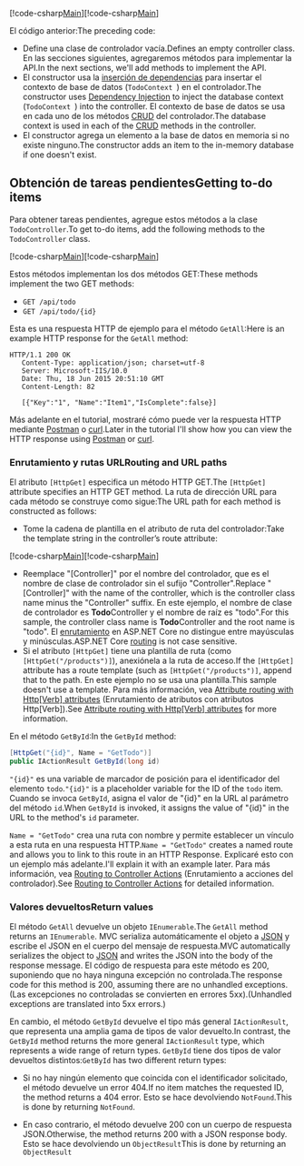 <span data-ttu-id="d9cb1-101">[!code-csharp[Main](../../tutorials/first-web-api/sample/TodoApi/Controllers/TodoController2.cs?name=snippet_todo1)]</span><span class="sxs-lookup"><span data-stu-id="d9cb1-101">[!code-csharp[Main](../../tutorials/first-web-api/sample/TodoApi/Controllers/TodoController2.cs?name=snippet_todo1)]</span></span>

<span data-ttu-id="d9cb1-102">El código anterior:</span><span class="sxs-lookup"><span data-stu-id="d9cb1-102">The preceding code:</span></span>

* <span data-ttu-id="d9cb1-103">Define una clase de controlador vacía.</span><span class="sxs-lookup"><span data-stu-id="d9cb1-103">Defines an empty controller class.</span></span> <span data-ttu-id="d9cb1-104">En las secciones siguientes, agregaremos métodos para implementar la API.</span><span class="sxs-lookup"><span data-stu-id="d9cb1-104">In the next sections, we'll add methods to implement the API.</span></span>
* <span data-ttu-id="d9cb1-105">El constructor usa la [inserción de dependencias](xref:fundamentals/dependency-injection) para insertar el contexto de base de datos (`TodoContext `) en el controlador.</span><span class="sxs-lookup"><span data-stu-id="d9cb1-105">The constructor uses [Dependency Injection](xref:fundamentals/dependency-injection) to inject the database context (`TodoContext `) into the controller.</span></span> <span data-ttu-id="d9cb1-106">El contexto de base de datos se usa en cada uno de los métodos [CRUD](https://wikipedia.org/wiki/Create,_read,_update_and_delete) del controlador.</span><span class="sxs-lookup"><span data-stu-id="d9cb1-106">The database context is used in each of the [CRUD](https://wikipedia.org/wiki/Create,_read,_update_and_delete) methods in the controller.</span></span>
* <span data-ttu-id="d9cb1-107">El constructor agrega un elemento a la base de datos en memoria si no existe ninguno.</span><span class="sxs-lookup"><span data-stu-id="d9cb1-107">The constructor adds an item to the in-memory database if one doesn't exist.</span></span>

## <a name="getting-to-do-items"></a><span data-ttu-id="d9cb1-108">Obtención de tareas pendientes</span><span class="sxs-lookup"><span data-stu-id="d9cb1-108">Getting to-do items</span></span>

<span data-ttu-id="d9cb1-109">Para obtener tareas pendientes, agregue estos métodos a la clase `TodoController`.</span><span class="sxs-lookup"><span data-stu-id="d9cb1-109">To get to-do items, add the following methods to the `TodoController` class.</span></span>

<span data-ttu-id="d9cb1-110">[!code-csharp[Main](../../tutorials/first-web-api/sample/TodoApi/Controllers/TodoController.cs?name=snippet_GetAll)]</span><span class="sxs-lookup"><span data-stu-id="d9cb1-110">[!code-csharp[Main](../../tutorials/first-web-api/sample/TodoApi/Controllers/TodoController.cs?name=snippet_GetAll)]</span></span>

<span data-ttu-id="d9cb1-111">Estos métodos implementan los dos métodos GET:</span><span class="sxs-lookup"><span data-stu-id="d9cb1-111">These methods implement the two GET methods:</span></span>

* `GET /api/todo`
* `GET /api/todo/{id}`

<span data-ttu-id="d9cb1-112">Esta es una respuesta HTTP de ejemplo para el método `GetAll`:</span><span class="sxs-lookup"><span data-stu-id="d9cb1-112">Here is an example HTTP response for the `GetAll` method:</span></span>

```
HTTP/1.1 200 OK
   Content-Type: application/json; charset=utf-8
   Server: Microsoft-IIS/10.0
   Date: Thu, 18 Jun 2015 20:51:10 GMT
   Content-Length: 82

   [{"Key":"1", "Name":"Item1","IsComplete":false}]
   ```

<span data-ttu-id="d9cb1-113">Más adelante en el tutorial, mostraré cómo puede ver la respuesta HTTP mediante [Postman](https://www.getpostman.com/) o [curl](https://developer.apple.com/legacy/library/documentation/Darwin/Reference/ManPages/man1/curl.1.html).</span><span class="sxs-lookup"><span data-stu-id="d9cb1-113">Later in the tutorial I'll show how you can view the HTTP response using [Postman](https://www.getpostman.com/) or [curl](https://developer.apple.com/legacy/library/documentation/Darwin/Reference/ManPages/man1/curl.1.html).</span></span>

### <a name="routing-and-url-paths"></a><span data-ttu-id="d9cb1-114">Enrutamiento y rutas URL</span><span class="sxs-lookup"><span data-stu-id="d9cb1-114">Routing and URL paths</span></span>

<span data-ttu-id="d9cb1-115">El atributo `[HttpGet]` especifica un método HTTP GET.</span><span class="sxs-lookup"><span data-stu-id="d9cb1-115">The `[HttpGet]` attribute specifies an HTTP GET method.</span></span> <span data-ttu-id="d9cb1-116">La ruta de dirección URL para cada método se construye como sigue:</span><span class="sxs-lookup"><span data-stu-id="d9cb1-116">The URL path for each method is constructed as follows:</span></span>

* <span data-ttu-id="d9cb1-117">Tome la cadena de plantilla en el atributo de ruta del controlador:</span><span class="sxs-lookup"><span data-stu-id="d9cb1-117">Take the template string in the controller’s route attribute:</span></span>

<span data-ttu-id="d9cb1-118">[!code-csharp[Main](../../tutorials/first-web-api/sample/TodoApi/Controllers/TodoController.cs?name=TodoController&highlight=3)]</span><span class="sxs-lookup"><span data-stu-id="d9cb1-118">[!code-csharp[Main](../../tutorials/first-web-api/sample/TodoApi/Controllers/TodoController.cs?name=TodoController&highlight=3)]</span></span>

* <span data-ttu-id="d9cb1-119">Reemplace "[Controller]" por el nombre del controlador, que es el nombre de clase de controlador sin el sufijo "Controller".</span><span class="sxs-lookup"><span data-stu-id="d9cb1-119">Replace "[Controller]" with the name of the controller, which is the controller class name minus the "Controller" suffix.</span></span> <span data-ttu-id="d9cb1-120">En este ejemplo, el nombre de clase de controlador es **Todo**Controller y el nombre de raíz es "todo".</span><span class="sxs-lookup"><span data-stu-id="d9cb1-120">For this sample, the controller class name is **Todo**Controller and the root name is "todo".</span></span> <span data-ttu-id="d9cb1-121">El [enrutamiento](xref:mvc/controllers/routing) en ASP.NET Core no distingue entre mayúsculas y minúsculas.</span><span class="sxs-lookup"><span data-stu-id="d9cb1-121">ASP.NET Core [routing](xref:mvc/controllers/routing) is not case sensitive.</span></span>
* <span data-ttu-id="d9cb1-122">Si el atributo `[HttpGet]` tiene una plantilla de ruta (como `[HttpGet("/products")]`), anexiónela a la ruta de acceso.</span><span class="sxs-lookup"><span data-stu-id="d9cb1-122">If the `[HttpGet]` attribute has a route template (such as `[HttpGet("/products")]`, append that to the path.</span></span> <span data-ttu-id="d9cb1-123">En este ejemplo no se usa una plantilla.</span><span class="sxs-lookup"><span data-stu-id="d9cb1-123">This sample doesn't use a template.</span></span> <span data-ttu-id="d9cb1-124">Para más información, vea [Attribute routing with Http[Verb] attributes](xref:mvc/controllers/routing#attribute-routing-with-httpverb-attributes) (Enrutamiento de atributos con atributos Http[Verb]).</span><span class="sxs-lookup"><span data-stu-id="d9cb1-124">See [Attribute routing with Http[Verb] attributes](xref:mvc/controllers/routing#attribute-routing-with-httpverb-attributes) for more information.</span></span>

<span data-ttu-id="d9cb1-125">En el método `GetById`:</span><span class="sxs-lookup"><span data-stu-id="d9cb1-125">In the `GetById` method:</span></span>

```csharp
[HttpGet("{id}", Name = "GetTodo")]
public IActionResult GetById(long id)
```

<span data-ttu-id="d9cb1-126">`"{id}"` es una variable de marcador de posición para el identificador del elemento `todo`.</span><span class="sxs-lookup"><span data-stu-id="d9cb1-126">`"{id}"` is a placeholder variable for the ID of the `todo` item.</span></span> <span data-ttu-id="d9cb1-127">Cuando se invoca `GetById`, asigna el valor de "{id}" en la URL al parámetro del método `id`.</span><span class="sxs-lookup"><span data-stu-id="d9cb1-127">When `GetById` is invoked, it assigns the value of "{id}" in the URL to the method's `id` parameter.</span></span>

<span data-ttu-id="d9cb1-128">`Name = "GetTodo"` crea una ruta con nombre y permite establecer un vínculo a esta ruta en una respuesta HTTP.</span><span class="sxs-lookup"><span data-stu-id="d9cb1-128">`Name = "GetTodo"` creates a named route and allows you to link to this route in an HTTP Response.</span></span> <span data-ttu-id="d9cb1-129">Explicaré esto con un ejemplo más adelante.</span><span class="sxs-lookup"><span data-stu-id="d9cb1-129">I'll explain it with an example later.</span></span> <span data-ttu-id="d9cb1-130">Para más información, vea [Routing to Controller Actions](xref:mvc/controllers/routing) (Enrutamiento a acciones del controlador).</span><span class="sxs-lookup"><span data-stu-id="d9cb1-130">See [Routing to Controller Actions](xref:mvc/controllers/routing) for detailed information.</span></span>

### <a name="return-values"></a><span data-ttu-id="d9cb1-131">Valores devueltos</span><span class="sxs-lookup"><span data-stu-id="d9cb1-131">Return values</span></span>

<span data-ttu-id="d9cb1-132">El método `GetAll` devuelve un objeto `IEnumerable`.</span><span class="sxs-lookup"><span data-stu-id="d9cb1-132">The `GetAll` method returns an `IEnumerable`.</span></span> <span data-ttu-id="d9cb1-133">MVC serializa automáticamente el objeto a [JSON](http://www.json.org/) y escribe el JSON en el cuerpo del mensaje de respuesta.</span><span class="sxs-lookup"><span data-stu-id="d9cb1-133">MVC automatically serializes the object to [JSON](http://www.json.org/) and writes the JSON into the body of the response message.</span></span> <span data-ttu-id="d9cb1-134">El código de respuesta para este método es 200, suponiendo que no haya ninguna excepción no controlada.</span><span class="sxs-lookup"><span data-stu-id="d9cb1-134">The response code for this method is 200, assuming there are no unhandled exceptions.</span></span> <span data-ttu-id="d9cb1-135">(Las excepciones no controladas se convierten en errores 5xx).</span><span class="sxs-lookup"><span data-stu-id="d9cb1-135">(Unhandled exceptions are translated into 5xx errors.)</span></span>

<span data-ttu-id="d9cb1-136">En cambio, el método `GetById` devuelve el tipo más general `IActionResult`, que representa una amplia gama de tipos de valor devuelto.</span><span class="sxs-lookup"><span data-stu-id="d9cb1-136">In contrast, the `GetById` method returns the more general `IActionResult` type, which represents a wide range of return types.</span></span> <span data-ttu-id="d9cb1-137">`GetById` tiene dos tipos de valor devueltos distintos:</span><span class="sxs-lookup"><span data-stu-id="d9cb1-137">`GetById` has two different return types:</span></span>

* <span data-ttu-id="d9cb1-138">Si no hay ningún elemento que coincida con el identificador solicitado, el método devuelve un error 404.</span><span class="sxs-lookup"><span data-stu-id="d9cb1-138">If no item matches the requested ID, the method returns a 404 error.</span></span>  <span data-ttu-id="d9cb1-139">Esto se hace devolviendo `NotFound`.</span><span class="sxs-lookup"><span data-stu-id="d9cb1-139">This is done by returning `NotFound`.</span></span>

* <span data-ttu-id="d9cb1-140">En caso contrario, el método devuelve 200 con un cuerpo de respuesta JSON.</span><span class="sxs-lookup"><span data-stu-id="d9cb1-140">Otherwise, the method returns 200 with a JSON response body.</span></span> <span data-ttu-id="d9cb1-141">Esto se hace devolviendo un `ObjectResult`</span><span class="sxs-lookup"><span data-stu-id="d9cb1-141">This is done by returning an `ObjectResult`</span></span>
